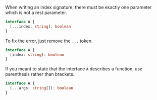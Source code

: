 When writing an index signature, there must be exactly one parameter which is not a rest parameter.

```ts
interface A {
  [...index: string]: boolean
}
```

To fix the error, just remove the `...` token.

```ts
interface A {
  [index: string]: boolean
}
```

If you meant to state that the interface `A` describes a function, use parenthesis rather than brackets.

```ts
interface A {
  (...args: string[]): boolean
}
```
